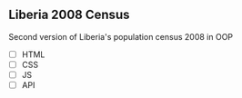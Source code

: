 ## Liberia 2008 Census

Second version of Liberia's population census 2008 in OOP

- [ ] HTML
- [ ] CSS
- [ ] JS
- [ ] API
